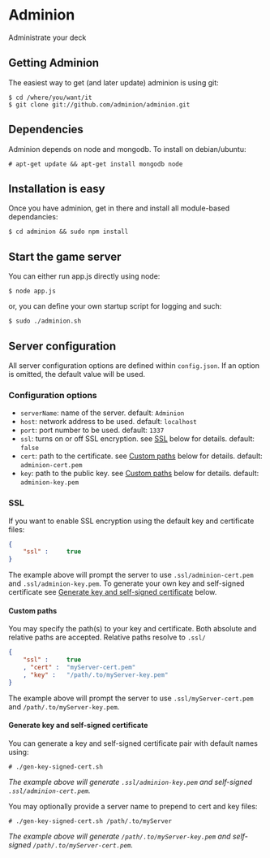 Adminion
========

Administrate your deck

## Getting Adminion
The easiest way to get (and later update) adminion is using git:

	$ cd /where/you/want/it
	$ git clone git://github.com/adminion/adminion.git

## Dependencies
Adminion depends on node and mongodb.  To install on debian/ubuntu:

	# apt-get update && apt-get install mongodb node

## Installation is easy
Once you have adminion, get in there and install all module-based dependancies:
	
	$ cd adminion && sudo npm install
	
## Start the game server
You can either run app.js directly using node:

	$ node app.js
	
or, you can define your own startup script for logging and such:

	$ sudo ./adminion.sh

## Server configuration
All server configuration options are defined within `config.json`.  If an option is omitted, the default value will be used.

### Configuration options

* `serverName`: name of the server. default: `Adminion`
* `host`: network address to be used. default: `localhost`
* `port`: port number to be used. default: `1337`
* `ssl`: turns on or off SSL encryption. see [SSL](http://github.com/adminion/adminion#SSL) below for details. default: `false`
* `cert`: path to the certificate. see [Custom paths](http://github.com/adminion/adminion#custom-paths) below for details. default: `adminion-cert.pem`
* `key`: path to the public key. see [Custom paths](http://github.com/adminion/adminion#custom-paths) below for details. default: `adminion-key.pem`

### SSL
If you want to enable SSL encryption using the default key and certificate files:
```json
{
	"ssl" :		true
}
```
The example above will prompt the server to use `.ssl/adminion-cert.pem` and `.ssl/adminion-key.pem`.  To generate your own key and self-signed certificate see [Generate key and self-signed certificate](http://github.com/adminion/adminion#generate-key-and-self-signed-certificate) below.

#### Custom paths
You may specify the path(s) to your key and certificate.  Both absolute and relative paths are accepted.  Relative paths resolve to `.ssl/`
```json
{
	"ssl" :		true
	, "cert" : 	"myServer-cert.pem"
	, "key" : 	"/path/.to/myServer-key.pem"
}
```
The example above will prompt the server to use `.ssl/myServer-cert.pem` and `/path/.to/myServer-key.pem`.

#### Generate key and self-signed certificate
You can generate a key and self-signed certificate pair with default names using:

	# ./gen-key-signed-cert.sh
*The example above will generate `.ssl/adminion-key.pem` and self-signed `.ssl/adminion-cert.pem`.*
	
You may optionally provide a server name to prepend to cert and key files:

	# ./gen-key-signed-cert.sh /path/.to/myServer
*The example above will generate `/path/.to/myServer-key.pem` and self-signed `/path/.to/myServer-cert.pem`.*
